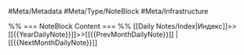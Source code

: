 #Meta/Metadata #Meta/Type/NoteBlock #Meta/Infrastructure

%% === NoteBlock Content === %%
[[Daily Notes/Index|Индекс]]>>[[{{YearDailyNote}}]]>>[[{{PrevMonthDailyNote}}]] | [[{{NextMonthDailyNote}}]]
